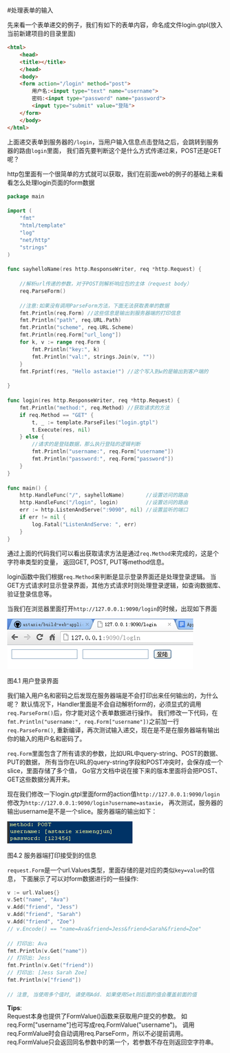#处理表单的输入

先来看一个表单递交的例子，我们有如下的表单内容，命名成文件login.gtpl(放入当前新建项目的目录里面)
```html
<html>
	<head>
	<title></title>
	</head>
	<body>
	<form action="/login" method="post">
		用户名:<input type="text" name="username">
		密码:<input type="password" name="password">
		<input type="submit" value="登陆">
	</form>
	</body>
</html>
```

上面递交表单到服务器的`/login`，当用户输入信息点击登陆之后，会跳转到服务器的路由`login`里面，
我们首先要判断这个是什么方式传递过来，POST还是GET呢？

http包里面有一个很简单的方式就可以获取，我们在前面web的例子的基础上来看看怎么处理login页面的form数据
```go
package main

import (
	"fmt"
	"html/template"
	"log"
	"net/http"
	"strings"
)

func sayhelloName(res http.ResponseWriter, req *http.Request) {
	
	//解析url传递的参数，对于POST则解析响应包的主体（request body）
	req.ParseForm()
	
	//注意:如果没有调用ParseForm方法，下面无法获取表单的数据
	fmt.Println(req.Form) //这些信息是输出到服务器端的打印信息
	fmt.Println("path", req.URL.Path)
	fmt.Println("scheme", req.URL.Scheme)
	fmt.Println(req.Form["url_long"])
	for k, v := range req.Form {
		fmt.Println("key:", k)
		fmt.Println("val:", strings.Join(v, ""))
	}
	fmt.Fprintf(res, "Hello astaxie!") //这个写入到w的是输出到客户端的
	
}

func login(res http.ResponseWriter, req *http.Request) {
	fmt.Println("method:", req.Method) //获取请求的方法
	if req.Method == "GET" {
		t, _ := template.ParseFiles("login.gtpl")
		t.Execute(res, nil)
	} else {
		//请求的是登陆数据，那么执行登陆的逻辑判断
		fmt.Println("username:", req.Form["username"])
		fmt.Println("password:", req.Form["password"])
	}
}

func main() {
	http.HandleFunc("/", sayhelloName)       //设置访问的路由
	http.HandleFunc("/login", login)         //设置访问的路由
	err := http.ListenAndServe(":9090", nil) //设置监听的端口
	if err != nil {
		log.Fatal("ListenAndServe: ", err)
	}
}
```

通过上面的代码我们可以看出获取请求方法是通过`req.Method`来完成的，这是个字符串类型的变量，
返回GET, POST, PUT等method信息。

login函数中我们根据`req.Method`来判断是显示登录界面还是处理登录逻辑。
当GET方式请求时显示登录界面，其他方式请求时则处理登录逻辑，如查询数据库、验证登录信息等。

当我们在浏览器里面打开`http://127.0.0.1:9090/login`的时候，出现如下界面

![](../images/4.1.login.png?raw=true)

图4.1 用户登录界面

我们输入用户名和密码之后发现在服务器端是不会打印出来任何输出的，为什么呢？
默认情况下，Handler里面是不会自动解析form的，必须显式的调用`req.ParseForm()`后，你才能对这个表单数据进行操作。
我们修改一下代码，在`fmt.Println("username:", req.Form["username"])`之前加一行`req.ParseForm()`,
重新编译，再次测试输入递交，现在是不是在服务器端有输出你的输入的用户名和密码了。

`req.Form`里面包含了所有请求的参数，比如URL中query-string、POST的数据、PUT的数据，
所有当你在URL的query-string字段和POST冲突时，会保存成一个slice，里面存储了多个值，
Go官方文档中说在接下来的版本里面将会把POST、GET这些数据分离开来。

现在我们修改一下login.gtpl里面form的action值`http://127.0.0.1:9090/login`
修改为`http://127.0.0.1:9090/login?username=astaxie`，
再次测试，服务器的输出username是不是一个slice。服务器端的输出如下：

![](../images/4.1.slice.png?raw=true)

图4.2 服务器端打印接受到的信息

`request.Form`是一个url.Values类型，里面存储的是对应的类似`key=value`的信息，
下面展示了可以对form数据进行的一些操作:
```go
v := url.Values{}
v.Set("name", "Ava")
v.Add("friend", "Jess")
v.Add("friend", "Sarah")
v.Add("friend", "Zoe")
// v.Encode() == "name=Ava&friend=Jess&friend=Sarah&friend=Zoe"
	
// 打印出: Ava
fmt.Println(v.Get("name"))
// 打印出: Jess
fmt.Println(v.Get("friend"))
// 打印出: [Jess Sarah Zoe]
fmt.Println(v["friend"])
	
// 注意, 当使用多个值时, 请使用Add. 如果使用Set则后面的值会覆盖前面的值
```

**Tips**:    
Request本身也提供了FormValue()函数来获取用户提交的参数。
如req.Form["username"]也可写成req.FormValue("username")。
调用req.FormValue时会自动调用req.ParseForm，所以不必提前调用。
req.FormValue只会返回同名参数中的第一个，若参数不存在则返回空字符串。


